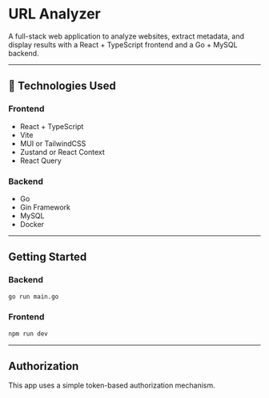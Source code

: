# URL Analyzer

A full-stack web application to analyze websites, extract metadata, and display results with a React + TypeScript frontend and a Go + MySQL backend.

---

## 🧱 Technologies Used

### Frontend
- React + TypeScript
- Vite
- MUI or TailwindCSS
- Zustand or React Context
- React Query

### Backend
- Go
- Gin Framework
- MySQL
- Docker

---

## Getting Started

### Backend

```bash
go run main.go
```

### Frontend

```bash
npm run dev
```

---

## Authorization
This app uses a simple token-based authorization mechanism.


